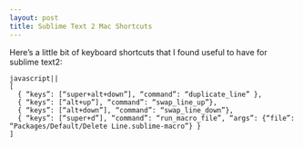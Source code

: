 ```yaml
---
layout: post
title: Sublime Text 2 Mac Shortcuts
---
```


Here’s a little bit of keyboard shortcuts that I found useful to have for sublime text2:

    javascript||
    [
      { “keys”: [“super+alt+down”], “command”: “duplicate_line” }, 
      { “keys”: [“alt+up”], “command”: “swap_line_up”},
      { “keys”: [“alt+down”], “command”: “swap_line_down”},
      { “keys”: [“super+d”], “command”: “run_macro_file”, “args”: {“file”: “Packages/Default/Delete Line.sublime-macro”} }
    ]